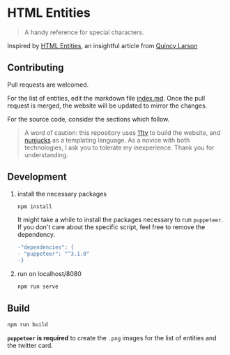 # HTML Entities

> A handy reference for special characters.

Inspired by [HTML Entities](https://www.freecodecamp.org/news/html-entities-symbols-special-character-codes-list/), an insightful article from [Quincy Larson](https://twitter.com/ossia)

## Contributing

Pull requests are welcomed.

For the list of entities, edit the markdown file [index.md](https://github.com/borntofrappe/html-entities/blob/master/src/index.md). Once the pull request is merged, the website will be updated to mirror the changes.

For the source code, consider the sections which follow.

> A word of caution: this repository uses [11ty](https://www.11ty.dev/) to build the website, and [nunjucks](https://mozilla.github.io/nunjucks/) as a templating language. As a novice with both technologies, I ask you to tolerate my inexperience. Thank you for understanding.

## Development

1. install the necessary packages

   ```bash
   npm install
   ```

   It might take a while to install the packages necessary to run `puppeteer`. If you don't care about the specific script, feel free to remove the dependency.

   ```diff
   -"dependencies": {
   - "puppeteer": "^3.1.0"
   -}
   ```

2. run on localhost/8080

   ```bash
   npm run serve
   ```

## Build

```bash
npm run build
```

**`puppeteer` is required** to create the `.png` images for the list of entities and the twitter card.
